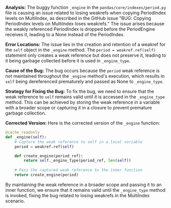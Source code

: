 **Analysis:**
The buggy function `_engine` in the `pandas/core/indexes/period.py` file is causing an issue related to losing weakrefs when copying PeriodIndex levels on MultiIndex, as described in the GitHub issue "BUG: Copying PeriodIndex levels on MultiIndex loses weakrefs." The issue arises because the weakly referenced PeriodIndex is dropped before the PeriodEngine receives it, leading to a None instead of the PeriodIndex.

**Error Locations:**
The issue lies in the creation and retention of a weakref for the `self` object in the `_engine` method. The `period = weakref.ref(self)` statement only creates a weak reference but does not preserve it, leading to it being garbage collected before it is used in `_engine_type`.

**Cause of the Bug:**
The bug occurs because the `period` weak reference is not maintained throughout the `_engine` method's execution, which results in `self` being dereferenced prematurely and passed as None to `_engine_type`.

**Strategy for Fixing the Bug:**
To fix the bug, we need to ensure that the weak reference to `self` remains valid until it is accessed in the `_engine_type` method. This can be achieved by storing the weak reference in a variable with a broader scope or capturing it in a closure to prevent premature garbage collection.

**Corrected Version:**
Here is the corrected version of the `_engine` function:

```python
@cache_readonly
def _engine(self):
    # Capture the weak reference to self in a local variable
    period = weakref.ref(self)

    def create_engine(period_ref):
        return self._engine_type(period_ref, len(self))
    
    # Pass the captured weak reference to the inner function
    return create_engine(period)
```

By maintaining the weak reference in a broader scope and passing it to an inner function, we ensure that it remains valid until the `_engine_type` method is invoked, fixing the bug related to losing weakrefs in the MultiIndex scenario.